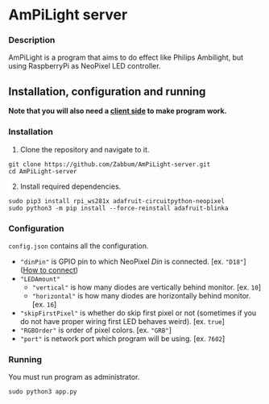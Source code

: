 # AmPiLight server
### Description
AmPiLight is a program that aims to do effect like Philips Ambilight, but using RaspberryPi as NeoPixel LED controller.

## Installation, configuration and running
**Note that you will also need a [client side]() to make program work.**

### Installation
1. Clone the repository and navigate to it.
```
git clone https://github.com/Zabbum/AmPiLight-server.git
cd AmPiLight-server
```
2. Install required dependencies.
```
sudo pip3 install rpi_ws281x adafruit-circuitpython-neopixel
sudo python3 -m pip install --force-reinstall adafruit-blinka
```
### Configuration
`config.json` contains all the configuration.
- `"dinPin"` is GPIO pin to which NeoPixel *Din* is connected. [ex. `"D18"`] ([How to connect](https://learn.adafruit.com/neopixels-on-raspberry-pi/raspberry-pi-wiring))
- `"LEDAmount"`
    - `"vertical"` is how many diodes are vertically behind monitor. [ex. `10`]
    - `"horizontal"` is how many diodes are horizontally behind monitor. [ex. `16`]
- `"skipFirstPixel"` is whether do skip first pixel or not (sometimes if you do not have proper wiring first LED behaves weird). [ex. `true`]
- `"RGBOrder"` is order of pixel colors. [ex. `"GRB"`]
- `"port"` is network port which program will be using. [ex. `7602`]
### Running
You must run program as administrator.
```
sudo python3 app.py
```